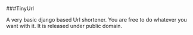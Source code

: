 ###TinyUrl

A very basic django based Url shortener. You are free to do whatever you want with it. It is released under public domain. 

